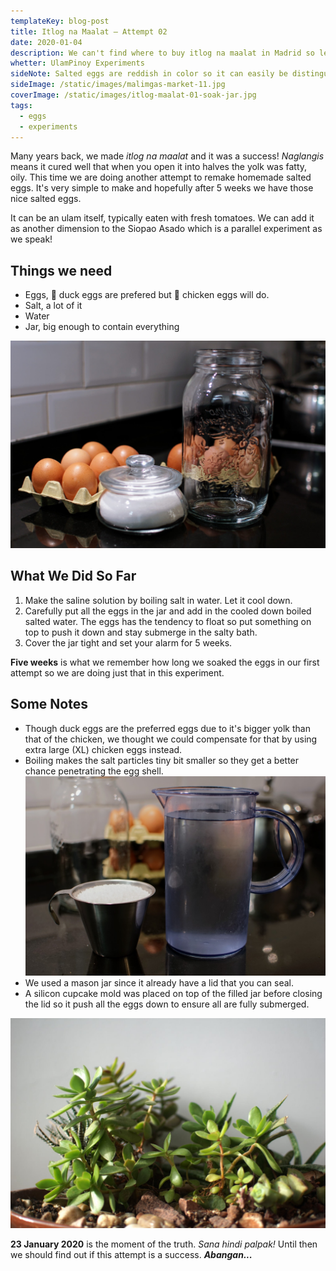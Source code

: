 ```yaml
---
templateKey: blog-post
title: Itlog na Maalat — Attempt 02
date: 2020-01-04
description: We can't find where to buy itlog na maalat in Madrid so let's try making it!
whetter: UlamPinoy Experiments
sideNote: Salted eggs are reddish in color so it can easily be distinguished from the regular fresh or boiled eggs.
sideImage: /static/images/malimgas-market-11.jpg
coverImage: /static/images/itlog-maalat-01-soak-jar.jpg
tags:
  - eggs
  - experiments
---
```


Many years back, we made *itlog na maalat* and it was a success! *Naglangis* means it cured well that when you open it into halves the yolk was fatty, oily. This time we are doing another attempt to remake homemade salted eggs. It's very simple to make and hopefully after 5 weeks we have those nice salted eggs.

It can be an ulam itself, typically eaten with fresh tomatoes. We can add it as another dimension to the Siopao Asado which is a parallel experiment as we speak!

## Things we need

- Eggs, 🦆 duck eggs are prefered but 🐔 chicken eggs will do.
- Salt, a lot of it
- Water
- Jar, big enough to contain everything

![Ingredients of making salted eggs](/static/images/itlog-maalat-ingrdients.jpg)

## What We Did So Far

1. Make the saline solution by boiling salt in water. Let it cool down.
2. Carefully put all the eggs in the jar and add in the cooled down boiled salted water. The eggs has the tendency to float so put something on top to push it down and stay submerge in the salty bath.
3. Cover the jar tight and set your alarm for 5 weeks.

**Five weeks** is what we remember how long we soaked  the eggs in our first attempt so we are doing just that in this experiment.

## Some Notes

- Though duck eggs are the preferred eggs due to it's bigger yolk than that of the chicken, we thought we could compensate for that by using extra large (XL) chicken eggs instead.
- Boiling makes the salt particles tiny bit smaller so they get a better chance penetrating the egg shell.
![Cup of rock salt and a pitcher of water](/static/images/cup-salt-pitcher-water.jpg)
- We used a mason jar since it already have a lid that you can seal.
- A silicon cupcake mold was placed on top of the filled jar before closing the lid so it push all the eggs down to ensure all are fully submerged.

![Succulent plant in a pot](/static/images/succulent-plant-01.jpg)

**23 January 2020** is the moment of the truth. *Sana hindi palpak!* Until then we should find out if this attempt is a success. ***Abangan...***